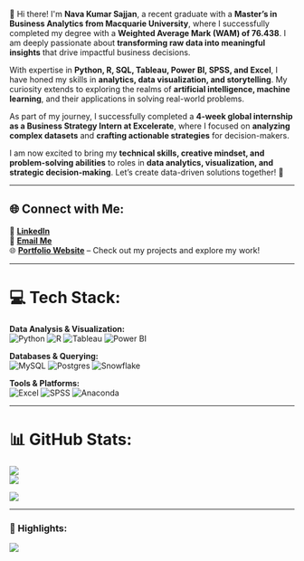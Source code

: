 👋 Hi there! I'm **Nava Kumar Sajjan**, a recent graduate with a **Master’s in Business Analytics from Macquarie University**, where I successfully completed my degree with a **Weighted Average Mark (WAM) of 76.438**. I am deeply passionate about **transforming raw data into meaningful insights** that drive impactful business decisions.  

With expertise in **Python, R, SQL, Tableau, Power BI, SPSS, and Excel**, I have honed my skills in **analytics, data visualization, and storytelling**. My curiosity extends to exploring the realms of **artificial intelligence, machine learning**, and their applications in solving real-world problems.  

As part of my journey, I successfully completed a **4-week global internship as a Business Strategy Intern at Excelerate**, where I focused on **analyzing complex datasets** and **crafting actionable strategies** for decision-makers.  

I am now excited to bring my **technical skills, creative mindset, and problem-solving abilities** to roles in **data analytics, visualization, and strategic decision-making**. Let’s create data-driven solutions together! 🚀


---

## 🌐 Connect with Me:
🔗 [**LinkedIn**](https://linkedin.com/in/navakumarsajjan)  
📧 [**Email Me**](mailto:navakumarsajjan@gmail.com)  
🌐 [**Portfolio Website**](https://www.datascienceportfol.io/navakumarsajjan) – Check out my projects and explore my work!


---

# 💻 Tech Stack:
**Data Analysis & Visualization:**  
![Python](https://img.shields.io/badge/python-3670A0?style=for-the-badge&logo=python&logoColor=ffdd54) 
![R](https://img.shields.io/badge/r-%23276DC3.svg?style=for-the-badge&logo=r&logoColor=white) 
![Tableau](https://img.shields.io/badge/Tableau-E97627?style=for-the-badge&logo=Tableau&logoColor=white) 
![Power BI](https://img.shields.io/badge/Power_BI-F2C811?style=for-the-badge&logo=powerbi&logoColor=black)

**Databases & Querying:**  
![MySQL](https://img.shields.io/badge/mysql-4479A1.svg?style=for-the-badge&logo=mysql&logoColor=white) 
![Postgres](https://img.shields.io/badge/postgres-%23316192.svg?style=for-the-badge&logo=postgresql&logoColor=white) 
![Snowflake](https://img.shields.io/badge/snowflake-%2329B5E8.svg?style=for-the-badge&logo=snowflake&logoColor=white)

**Tools & Platforms:**  
![Excel](https://img.shields.io/badge/Microsoft_Excel-217346?style=for-the-badge&logo=microsoft-excel&logoColor=white) 
![SPSS](https://img.shields.io/badge/SPSS-%2300569C?style=for-the-badge&logo=spss&logoColor=white) 
![Anaconda](https://img.shields.io/badge/Anaconda-%2344A833.svg?style=for-the-badge&logo=anaconda&logoColor=white)

---

# 📊 GitHub Stats:
![](https://github-readme-stats.vercel.app/api?username=sajjansaju&theme=tokyonight&hide_border=false&include_all_commits=true&count_private=true)  
![](https://github-readme-streak-stats.herokuapp.com/?user=sajjansaju&theme=tokyonight&hide_border=false)  

![](https://komarev.com/ghpvc/?username=sajjansaju&color=blue&style=flat-square)

---


### 🌟 Highlights:

![](https://github-contributor-stats.vercel.app/api?username=sajjansaju&limit=5&theme=algolia&combine_all_yearly_contributions=true&timestamp=1)






